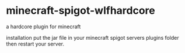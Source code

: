 # minecraft-spigot-wlfhardcore
a hardcore plugin for minecraft

installation
put the jar file in your minecraft spigot servers plugins folder
then restart your server.
